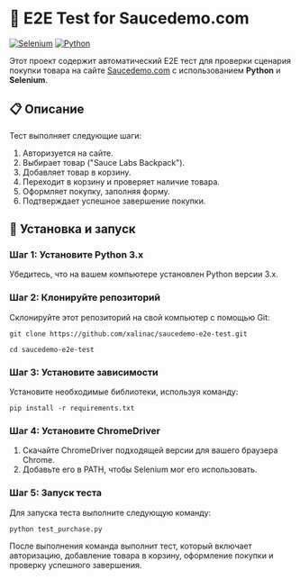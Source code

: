 # 🛒 E2E Test for Saucedemo.com

[![Selenium](https://img.shields.io/badge/selenium-3.x-brightgreen)](https://www.selenium.dev/)
[![Python](https://img.shields.io/badge/python-3.x-blue)](https://www.python.org/)

Этот проект содержит автоматический E2E тест для проверки сценария покупки товара на сайте [Saucedemo.com](https://www.saucedemo.com/) с использованием **Python** и **Selenium**.

## 📋 Описание

Тест выполняет следующие шаги:

1. Авторизуется на сайте.
2. Выбирает товар ("Sauce Labs Backpack").
3. Добавляет товар в корзину.
4. Переходит в корзину и проверяет наличие товара.
5. Оформляет покупку, заполняя форму.
6. Подтверждает успешное завершение покупки.

## 🚀 Установка и запуск

### Шаг 1: Установите Python 3.x

Убедитесь, что на вашем компьютере установлен Python версии 3.x.

### Шаг 2: Клонируйте репозиторий

Склонируйте этот репозиторий на свой компьютер с помощью Git:

```
git clone https://github.com/xalinac/saucedemo-e2e-test.git
```
```
cd saucedemo-e2e-test
```

### Шаг 3: Установите зависимости

Установите необходимые библиотеки, используя команду:

```
pip install -r requirements.txt
```

### Шаг 4: Установите ChromeDriver

1.	Скачайте ChromeDriver подходящей версии для вашего браузера Chrome.
2.	Добавьте его в PATH, чтобы Selenium мог его использовать.

### Шаг 5: Запуск теста

Для запуска теста выполните следующую команду:

```
python test_purchase.py
```

После выполнения команда выполнит тест, который включает авторизацию, добавление товара в корзину, оформление покупки и проверку успешного завершения.
